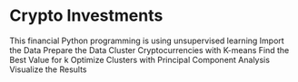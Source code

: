 #  Crypto Investments

This financial Python programming is using unsupervised learning 
Import the Data 
Prepare the Data 
Cluster Cryptocurrencies with K-means
Find the Best Value for k
Optimize Clusters with Principal Component Analysis
Visualize the Results
